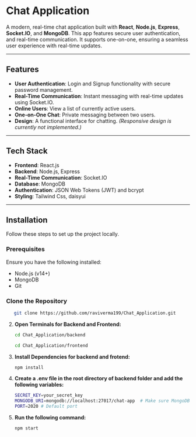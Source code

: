 # Chat Application

A modern, real-time chat application built with **React**, **Node.js**, **Express**, **Socket.IO**, and **MongoDB**. This app features secure user authentication, and real-time communication. It supports one-on-one, ensuring a seamless user experience with real-time updates.

---

## Features

- **User Authentication**: Login and Signup functionality with secure password management.
- **Real-Time Communication**: Instant messaging with real-time updates using Socket.IO.
- **Online Users**: View a list of currently active users.
- **One-on-One Chat**: Private messaging between two users.
- **Design**: A functional interface for chatting. *(Responsive design is currently not implemented.)*

---

## Tech Stack

- **Frontend**: React.js
- **Backend**: Node.js, Express
- **Real-Time Communication**: Socket.IO
- **Database**: MongoDB
- **Authentication**: JSON Web Tokens (JWT) and bcrypt
- **Styling**: Tailwind Css, daisyui

---

## Installation

Follow these steps to set up the project locally.

### Prerequisites

Ensure you have the following installed:
- Node.js (v14+)
- MongoDB
- Git

### Clone the Repository

```bash
   git clone https://github.com/raviverma199/Chat_Application.git

   ```

2. **Open Terminals for Backend and Frontend:**

   ```bash
   cd Chat_Application/backend

   cd Chat_Application/frontend

   ```

3. **Install Dependencies for backend and frotend:**

   ```bash
   npm install

   ```
   
4. **Create a .env file in the root directory of backend folder and add the following variables:**

   ```bash
   SECRET_KEY=your_secret_key  
   MONGODB_URI=mongodb://localhost:27017/chat-app  # Make sure MongoDB is running locally or update the connection string.
   PORT=2020 # Default port

   ```

5. **Run the following command:**

   ```bash
   npm start

   ```
